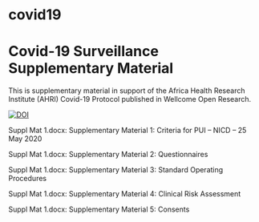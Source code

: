 # covid19
<h1>Covid-19 Surveillance Supplementary Material</h1>

<p>This is supplementary material in support of the Africa Health Research Institute (AHRI) Covid-19 Protocol published in Wellcome Open Research.</p>
<a href="https://doi.org/10.5281/zenodo.3837931"><img src="https://zenodo.org/badge/DOI/10.5281/zenodo.3837931.svg" alt="DOI"></a>

<p>Suppl Mat 1.docx: Supplementary Material 1: Criteria for PUI – NICD – 25 May 2020</p>
<p>Suppl Mat 1.docx: Supplementary Material 2: Questionnaires</p>
<p>Suppl Mat 1.docx: Supplementary Material 3: Standard Operating Procedures</p>
<p>Suppl Mat 1.docx: Supplementary Material 4: Clinical Risk Assessment</p>
<p>Suppl Mat 1.docx: Supplementary Material 5: Consents</p>
